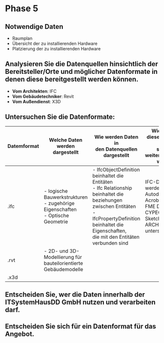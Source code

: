 # Phase 5

## Notwendige Daten

 - Raumplan
 - Übersicht der zu installierenden Hardware
 - Platzierung der zu installierenden Hardware

## Analysieren Sie die Datenquellen hinsichtlich der Bereitsteller/Orte und möglicher Datenformate in denen diese bereitgestellt werden können.

 - __Vom Architekten__: IFC
 - __Vom Gebäudetechniker__: Revit
 - __Vom Außendienst__: X3D

## Untersuchen Sie die Datenformate:
| Datemformat | Welche Daten <br>werden dargestellt                                                | Wie werden Daten in <br>den Datenquellen dargestellt                                                                                                                                                                    | Wie können diese Importiert und <br>sinnvoll weiterverarbeitet werden                                            | Welche Metainformationen sind <br>zur Datenquelle vorhanden |
|-------------|------------------------------------------------------------------------------------|-------------------------------------------------------------------------------------------------------------------------------------------------------------------------------------------------------------------------|------------------------------------------------------------------------------------------------------------------|-------------------------------------------------------------|
| .ifc        | - logische Bauwerkstrukturen<br>- zugehörige Eigenschaften<br>- Optische Geometrie | - IfcObjectDefinition beinhaltet die Entitäten<br>- Ifc Relationship beinhaltet die <br>beziehungen zwischen Entitäten<br>- IfcPropertyDefinition beinhaltet die Eigenschaften,<br>die mit den Entitäten verbunden sind | IFC-Dateien werden z.B. von Autodesk, Adobe Acrobat, <br>FME Desktop, CYPECAD, SketchUp und ARCHICAD unterstützt |                                                             |
| .rvt        | - 2D- und 3D-Modellierung für <br>bauteilorientierte Gebäudemodelle                |                                                                                                                                                                                                                         |                                                                                                                  |                                                             |
| .x3d        |                                                                                    |                                                                                                                                                                                                                         |                                                                                                                  |                                                             |

## Entscheiden Sie, wer die Daten innerhalb der ITSystemHausDD GmbH nutzen und verarbeiten darf.



## Entscheiden Sie sich für ein Datenformat für das Angebot.
